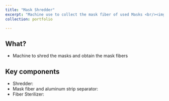 ```yaml
---
title: "Mask Shredder"
excerpt: "Machine use to collect the mask fiber of used Masks <br/><img src='/images/maskshredder.png'>"
collection: portfolio

---
```


## What?
* Machine to shred the masks and obtain the mask fibers

## Key components
* Shredder:
* Mask fiber and aluminum strip separator:
* Fiber Sterilizer:
